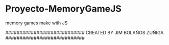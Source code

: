# Proyecto-MemoryGameJS
memory games make with JS

############################
 CREATED BY JIM BOLAÑOS ZUÑIGA
############################

